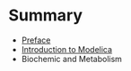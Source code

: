 # Summary

* [Preface](README.md)
* [Introduction to Modelica](chapter1.md)
* Biochemic and Metabolism

